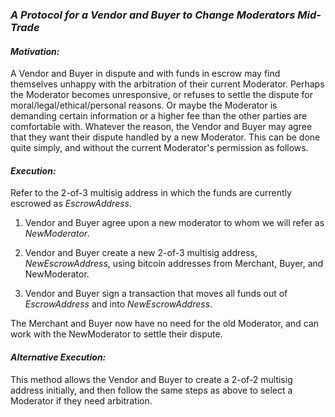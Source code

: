 ### *A Protocol for a Vendor and Buyer to Change Moderators Mid-Trade*

#### *Motivation:*
A Vendor and Buyer in dispute and with funds in escrow may find themselves unhappy with the arbitration of their current Moderator. Perhaps the Moderator becomes unresponsive, or refuses to settle the dispute for moral/legal/ethical/personal reasons. Or maybe the Moderator is demanding certain information or a higher fee than the other parties are comfortable with. Whatever the reason, the Vendor and Buyer may agree that they want their dispute handled by a new Moderator. This can be done quite simply, and without the current Moderator's permission as follows.

#### *Execution:*
Refer to the 2-of-3 multisig address in which the funds are currently escrowed as _EscrowAddress_.  

1. Vendor and Buyer agree upon a new moderator to whom we will refer as _NewModerator_.

2. Vendor and Buyer create a new 2-of-3 multisig address, _NewEscrowAddress_, using bitcoin addresses from Merchant, Buyer, and NewModerator.

3. Vendor and Buyer sign a transaction that moves all funds out of _EscrowAddress_ and into _NewEscrowAddress_.

The Merchant and Buyer now have no need for the old Moderator, and can work with the NewModerator to settle their dispute.

#### *Alternative Execution:*

This method allows the Vendor and Buyer to create a 2-of-2 multisig address initially, and then follow the same steps as above to select a Moderator if they need arbitration.
